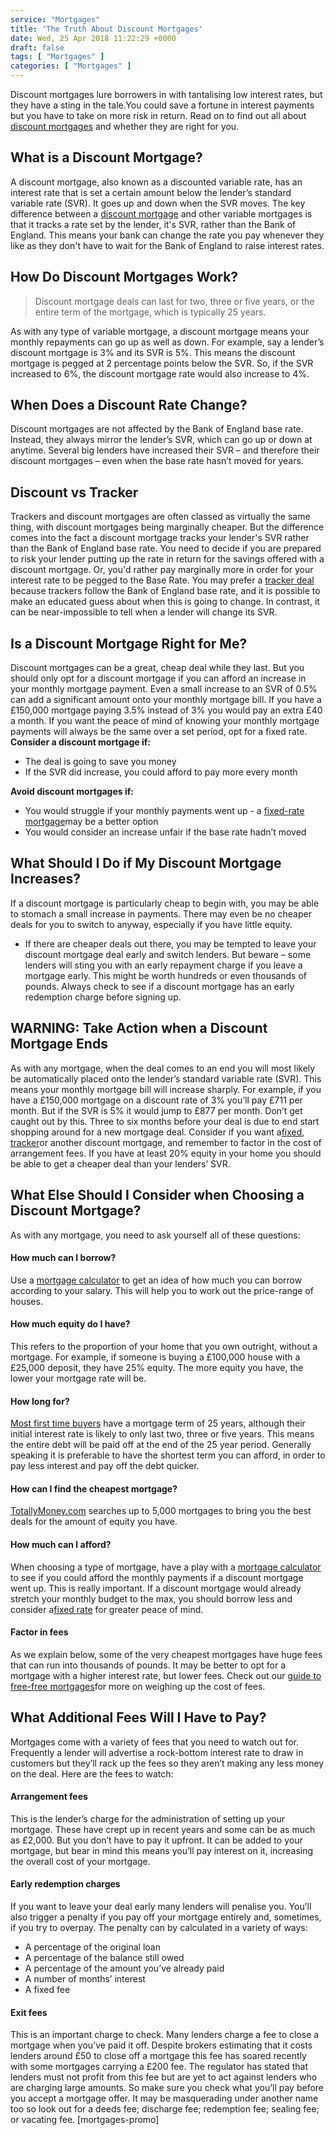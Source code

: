 ```yaml
---
service: "Mortgages"
title: 'The Truth About Discount Mortgages'
date: Wed, 25 Apr 2018 11:22:29 +0000
draft: false
tags: [ "Mortgages" ]
categories: [ "Mortgages" ]
---
```


Discount mortgages lure borrowers in with tantalising low interest rates, but they have a sting in the tale.You could save a fortune in interest payments but you have to take on more risk in return. Read on to find out all about [discount mortgages](https://www.totallymoney.com/mortgages/discount-rate/) and whether they are right for you.

What is a Discount Mortgage?
----------------------------

A discount mortgage, also known as a discounted variable rate, has an interest rate that is set a certain amount below the lender’s standard variable rate (SVR). It goes up and down when the SVR moves. The key difference between a [discount mortgage](https://www.totallymoney.com/mortgages/discount-rate/) and other variable mortgages is that it tracks a rate set by the lender, it's SVR, rather than the Bank of England. This means your bank can change the rate you pay whenever they like as they don't have to wait for the Bank of England to raise interest rates.

How Do Discount Mortgages Work?
-------------------------------

> Discount mortgage deals can last for two, three or five years, or the entire term of the mortgage, which is typically 25 years.

As with any type of variable mortgage, a discount mortgage means your monthly repayments can go up as well as down. For example, say a lender’s discount mortgage is 3% and its SVR is 5%. This means the discount mortgage is pegged at 2 percentage points below the SVR. So, if the SVR increased to 6%, the discount mortgage rate would also increase to 4%.

When Does a Discount Rate Change?
---------------------------------

Discount mortgages are not affected by the Bank of England base rate. Instead, they always mirror the lender’s SVR, which can go up or down at anytime. Several big lenders have increased their SVR – and therefore their discount mortgages – even when the base rate hasn’t moved for years.

Discount vs Tracker
-------------------

Trackers and discount mortgages are often classed as virtually the same thing, with discount mortgages being marginally cheaper. But the difference comes into the fact a discount mortgage tracks your lender's SVR rather than the Bank of England base rate. You need to decide if you are prepared to risk your lender putting up the rate in return for the savings offered with a discount mortgage. Or, you'd rather pay marginally more in order for your interest rate to be pegged to the Base Rate. You may prefer a [tracker deal](https://www.totallymoney.com/mortgages/tracker-rate/) because trackers follow the Bank of England base rate, and it is possible to make an educated guess about when this is going to change. In contrast, it can be near-impossible to tell when a lender will change its SVR.

Is a Discount Mortgage Right for Me?
------------------------------------

Discount mortgages can be a great, cheap deal while they last. But you should only opt for a discount mortgage if you can afford an increase in your monthly mortgage payment. Even a small increase to an SVR of 0.5% can add a significant amount onto your monthly mortgage bill. If you have a £150,000 mortgage paying 3.5% instead of 3% you would pay an extra £40 a month. If you want the peace of mind of knowing your monthly mortgage payments will always be the same over a set period, opt for a fixed rate. **Consider a discount mortgage if:**

*   The deal is going to save you money
*   If the SVR did increase, you could afford to pay more every month

**Avoid discount mortgages if:**

*   You would struggle if your monthly payments went up - a [fixed-rate mortgage](https://www.totallymoney.com/mortgages/fixed-rate-mortgages/)may be a better option
*   You would consider an increase unfair if the base rate hadn’t moved

What Should I Do if My Discount Mortgage Increases?
---------------------------------------------------

If a discount mortgage is particularly cheap to begin with, you may be able to stomach a small increase in payments. There may even be no cheaper deals for you to switch to anyway, especially if you have little equity.

*   If there are cheaper deals out there, you may be tempted to leave your discount mortgage deal early and switch lenders. But beware – some lenders will sting you with an early repayment charge if you leave a mortgage early. This might be worth hundreds or even thousands of pounds. Always check to see if a discount mortgage has an early redemption charge before signing up.

WARNING: Take Action when a Discount Mortgage Ends
--------------------------------------------------

As with any mortgage, when the deal comes to an end you will most likely be automatically placed onto the lender’s standard variable rate (SVR). This means your monthly mortgage bill will increase sharply. For example, if you have a £150,000 mortgage on a discount rate of 3% you’ll pay £711 per month. But if the SVR is 5% it would jump to £877 per month. Don’t get caught out by this. Three to six months before your deal is due to end start shopping around for a new mortgage deal. Consider if you want a[fixed](https://www.totallymoney.com/mortgages/fixed-rate/), [tracker](https://www.totallymoney.com/mortgages/tracker-rate/)or another discount mortgage, and remember to factor in the cost of arrangement fees. If you have at least 20% equity in your home you should be able to get a cheaper deal than your lenders’ SVR.

What Else Should I Consider when Choosing a Discount Mortgage?
--------------------------------------------------------------

As with any mortgage, you need to ask yourself all of these questions:

#### How much can I borrow?

Use a [mortgage calculator](http://www.moneysavingexpert.com/mortgages/mortgage-rate-calculator) to get an idea of how much you can borrow according to your salary. This will help you to work out the price-range of houses.

#### How much equity do I have?

This refers to the proportion of your home that you own outright, without a mortgage. For example, if someone is buying a £100,000 house with a £25,000 deposit, they have 25% equity. The more equity you have, the lower your mortgage rate will be.

#### How long for?

[Most first time buyers](https://www.totallymoney.com/mortgages/first-time-buyer/) have a mortgage term of 25 years, although their initial interest rate is likely to only last two, three or five years. This means the entire debt will be paid off at the end of the 25 year period. Generally speaking it is preferable to have the shortest term you can afford, in order to pay less interest and pay off the debt quicker.

#### How can I find the cheapest mortgage?

[TotallyMoney.com](https://www.totallymoney.com/mortgages/) searches up to 5,000 mortgages to bring you the best deals for the amount of equity you have.

#### How much can I afford?

When choosing a type of mortgage, have a play with a [mortgage calculator](https://www.totallymoney.com/mortgages/mortgage-calculator/) to see if you could afford the monthly payments if a discount mortgage went up. This is really important. If a discount mortgage would already stretch your monthly budget to the max, you should borrow less and consider a[fixed rate](https://www.totallymoney.com/mortgages/fixed-rate/) for greater peace of mind.

#### Factor in fees

As we explain below, some of the very cheapest mortgages have huge fees that can run into thousands of pounds. It may be better to opt for a mortgage with a higher interest rate, but lower fees. Check out our [guide to free-free mortgages](https://www.totallymoney.com/mortgages/fee-free/)for more on weighing up the cost of fees.

What Additional Fees Will I Have to Pay?
----------------------------------------

Mortgages come with a variety of fees that you need to watch out for. Frequently a lender will advertise a rock-bottom interest rate to draw in customers but they’ll rack up the fees so they aren’t making any less money on the deal. Here are the fees to watch:

#### Arrangement fees

This is the lender’s charge for the administration of setting up your mortgage. These have crept up in recent years and some can be as much as £2,000. But you don’t have to pay it upfront. It can be added to your mortgage, but bear in mind this means you’ll pay interest on it, increasing the overall cost of your mortgage.

#### Early redemption charges

If you want to leave your deal early many lenders will penalise you. You’ll also trigger a penalty if you pay off your mortgage entirely and, sometimes, if you try to overpay. The penalty can by calculated in a variety of ways:

*   A percentage of the original loan
*   A percentage of the balance still owed
*   A percentage of the amount you’ve already paid
*   A number of months’ interest
*   A fixed fee

#### Exit fees

This is an important charge to check. Many lenders charge a fee to close a mortgage when you’ve paid it off. Despite brokers estimating that it costs lenders around £50 to close off a mortgage this fee has soared recently with some mortgages carrying a £200 fee. The regulator has stated that lenders must not profit from this fee but are yet to act against lenders who are charging large amounts. So make sure you check what you’ll pay before you accept a mortgage offer. It may be masquerading under another name too so look out for a deeds fee; discharge fee; redemption fee; sealing fee; or vacating fee. \[mortgages-promo\]
